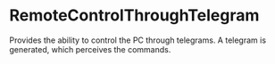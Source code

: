 # RemoteControlThroughTelegram
Provides the ability to control the PC through telegrams. A telegram is generated, which perceives the commands.

